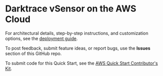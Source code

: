 # Darktrace vSensor on the AWS Cloud

For architectural details, step-by-step instructions, and customization options, see the [deployment guide](https://fwd.aws/yAk4m?).

To post feedback, submit feature ideas, or report bugs, use the **Issues** section of this GitHub repo.

To submit code for this Quick Start, see the [AWS Quick Start Contributor's Kit](https://aws-quickstart.github.io/).